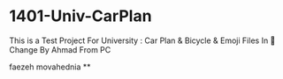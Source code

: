 # 1401-Univ-CarPlan
This is a Test Project For University : Car Plan &amp; Bicycle &amp; Emoji Files In 📂 
Change By Ahmad From PC

faezeh movahednia **